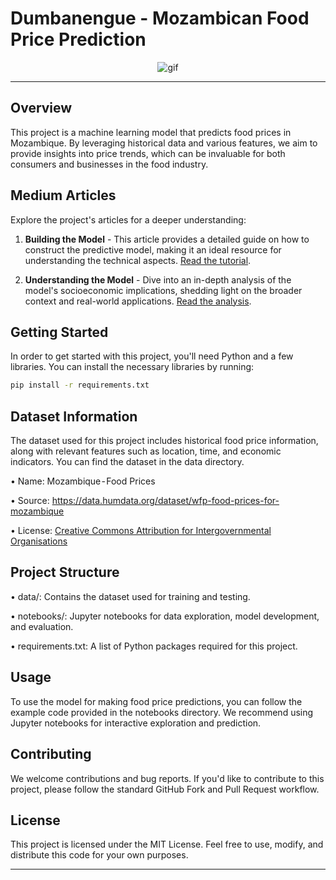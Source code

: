 # Dumbanengue - Mozambican Food Price Prediction

<div align="center">
  <img src="https://github.com/HercoZauZau/Dumbanengue/blob/main/assets/gif/dumbanengue.gif?raw=true" alt="gif">
</div>

---

## Overview

This project is a machine learning model that predicts food prices in Mozambique. 
By leveraging historical data and various features, we aim to provide insights into price trends, which can be invaluable for both consumers and businesses in the food industry.


## Medium Articles

Explore the project's articles for a deeper understanding:

1. **Building the Model** - This article provides a detailed guide on how to construct the predictive model, making it an ideal resource for understanding the technical aspects. [Read the tutorial]().

2. **Understanding the Model** - Dive into an in-depth analysis of the model's socioeconomic implications, shedding light on the broader context and real-world applications. [Read the analysis]().


## Getting Started

In order to get started with this project, you'll need Python and a few libraries. 
You can install the necessary libraries by running:

```bash
pip install -r requirements.txt
```

## Dataset Information

The dataset used for this project includes historical food price information, along with relevant features such as location, time, and economic indicators. 
You can find the dataset in the data directory.

• Name: Mozambique - Food Prices

• Source: https://data.humdata.org/dataset/wfp-food-prices-for-mozambique

• License: [Creative Commons Attribution for Intergovernmental Organisations](https://data.humdata.org/faqs/licenses)


## Project Structure
• data/: Contains the dataset used for training and testing.

• notebooks/: Jupyter notebooks for data exploration, model development, and evaluation.

• requirements.txt: A list of Python packages required for this project.


## Usage
To use the model for making food price predictions, you can follow the example code provided in the notebooks directory. 
We recommend using Jupyter notebooks for interactive exploration and prediction.

## Contributing
We welcome contributions and bug reports. 
If you'd like to contribute to this project, please follow the standard GitHub Fork and Pull Request workflow.

## License
This project is licensed under the MIT License. Feel free to use, modify, and distribute this code for your own purposes.

---

